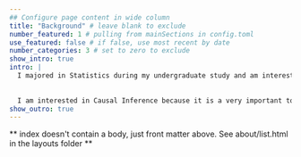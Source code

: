 ```yaml
---
## Configure page content in wide column
title: "Background" # leave blank to exclude
number_featured: 1 # pulling from mainSections in config.toml
use_featured: false # if false, use most recent by date
number_categories: 3 # set to zero to exclude
show_intro: true
intro: |
  I majored in Statistics during my undergraduate study and am interested in statistics theories. Thus, I came here for Maser's Degree in Statistics last year and graduated in May. My research interests are the application of statistical methods in biological datasets.
  
  
  I am interested in Causal Inference because it is a very important topic in biomedical data analysis and it could be combined with many methodologies. Its semiparametric analysis is also very interesting to me. I think it is much useful for my future research in biomedical data.
show_outro: true
---
```


** index doesn't contain a body, just front matter above.
See about/list.html in the layouts folder **
